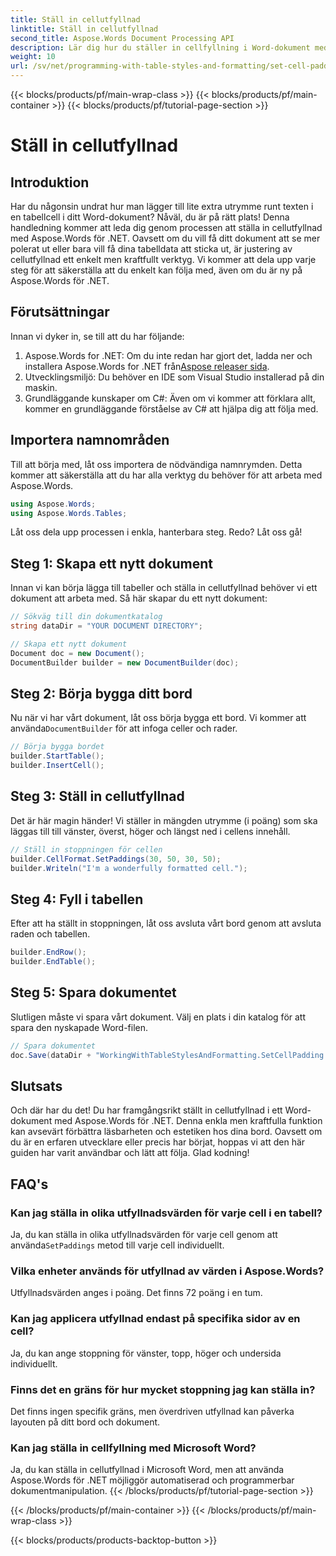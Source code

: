 ```yaml
---
title: Ställ in cellutfyllnad
linktitle: Ställ in cellutfyllnad
second_title: Aspose.Words Document Processing API
description: Lär dig hur du ställer in cellfyllning i Word-dokument med Aspose.Words för .NET med vår steg-för-steg-guide. Förbättra enkelt dokumentets tabellformatering.
weight: 10
url: /sv/net/programming-with-table-styles-and-formatting/set-cell-padding/
---
```


{{< blocks/products/pf/main-wrap-class >}}
{{< blocks/products/pf/main-container >}}
{{< blocks/products/pf/tutorial-page-section >}}

# Ställ in cellutfyllnad

## Introduktion

Har du någonsin undrat hur man lägger till lite extra utrymme runt texten i en tabellcell i ditt Word-dokument? Nåväl, du är på rätt plats! Denna handledning kommer att leda dig genom processen att ställa in cellutfyllnad med Aspose.Words för .NET. Oavsett om du vill få ditt dokument att se mer polerat ut eller bara vill få dina tabelldata att sticka ut, är justering av cellutfyllnad ett enkelt men kraftfullt verktyg. Vi kommer att dela upp varje steg för att säkerställa att du enkelt kan följa med, även om du är ny på Aspose.Words för .NET.

## Förutsättningar

Innan vi dyker in, se till att du har följande:

1. Aspose.Words for .NET: Om du inte redan har gjort det, ladda ner och installera Aspose.Words for .NET från[Aspose releaser sida](https://releases.aspose.com/words/net/).
2. Utvecklingsmiljö: Du behöver en IDE som Visual Studio installerad på din maskin.
3. Grundläggande kunskaper om C#: Även om vi kommer att förklara allt, kommer en grundläggande förståelse av C# att hjälpa dig att följa med.

## Importera namnområden

Till att börja med, låt oss importera de nödvändiga namnrymden. Detta kommer att säkerställa att du har alla verktyg du behöver för att arbeta med Aspose.Words.

```csharp
using Aspose.Words;
using Aspose.Words.Tables;
```

Låt oss dela upp processen i enkla, hanterbara steg. Redo? Låt oss gå!

## Steg 1: Skapa ett nytt dokument

Innan vi kan börja lägga till tabeller och ställa in cellutfyllnad behöver vi ett dokument att arbeta med. Så här skapar du ett nytt dokument:

```csharp
// Sökväg till din dokumentkatalog
string dataDir = "YOUR DOCUMENT DIRECTORY";

// Skapa ett nytt dokument
Document doc = new Document();
DocumentBuilder builder = new DocumentBuilder(doc);
```

## Steg 2: Börja bygga ditt bord

 Nu när vi har vårt dokument, låt oss börja bygga ett bord. Vi kommer att använda`DocumentBuilder` för att infoga celler och rader.

```csharp
// Börja bygga bordet
builder.StartTable();
builder.InsertCell();
```

## Steg 3: Ställ in cellutfyllnad

Det är här magin händer! Vi ställer in mängden utrymme (i poäng) som ska läggas till till vänster, överst, höger och längst ned i cellens innehåll.

```csharp
// Ställ in stoppningen för cellen
builder.CellFormat.SetPaddings(30, 50, 30, 50);
builder.Writeln("I'm a wonderfully formatted cell.");
```

## Steg 4: Fyll i tabellen

Efter att ha ställt in stoppningen, låt oss avsluta vårt bord genom att avsluta raden och tabellen.

```csharp
builder.EndRow();
builder.EndTable();
```

## Steg 5: Spara dokumentet

Slutligen måste vi spara vårt dokument. Välj en plats i din katalog för att spara den nyskapade Word-filen.

```csharp
// Spara dokumentet
doc.Save(dataDir + "WorkingWithTableStylesAndFormatting.SetCellPadding.docx");
```

## Slutsats

Och där har du det! Du har framgångsrikt ställt in cellutfyllnad i ett Word-dokument med Aspose.Words för .NET. Denna enkla men kraftfulla funktion kan avsevärt förbättra läsbarheten och estetiken hos dina bord. Oavsett om du är en erfaren utvecklare eller precis har börjat, hoppas vi att den här guiden har varit användbar och lätt att följa. Glad kodning!

## FAQ's

### Kan jag ställa in olika utfyllnadsvärden för varje cell i en tabell?
 Ja, du kan ställa in olika utfyllnadsvärden för varje cell genom att använda`SetPaddings` metod till varje cell individuellt.

### Vilka enheter används för utfyllnad av värden i Aspose.Words?
Utfyllnadsvärden anges i poäng. Det finns 72 poäng i en tum.

### Kan jag applicera utfyllnad endast på specifika sidor av en cell?
Ja, du kan ange stoppning för vänster, topp, höger och undersida individuellt.

### Finns det en gräns för hur mycket stoppning jag kan ställa in?
Det finns ingen specifik gräns, men överdriven utfyllnad kan påverka layouten på ditt bord och dokument.

### Kan jag ställa in cellfyllning med Microsoft Word?
Ja, du kan ställa in cellutfyllnad i Microsoft Word, men att använda Aspose.Words för .NET möjliggör automatiserad och programmerbar dokumentmanipulation.
{{< /blocks/products/pf/tutorial-page-section >}}

{{< /blocks/products/pf/main-container >}}
{{< /blocks/products/pf/main-wrap-class >}}

{{< blocks/products/products-backtop-button >}}
